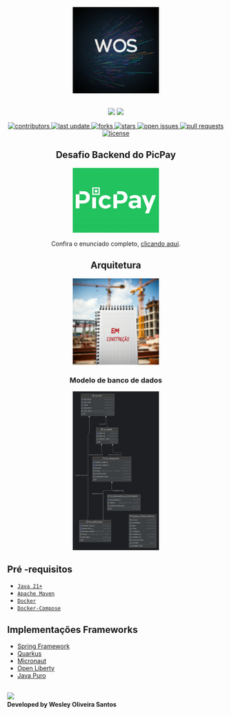 <div align="center" width="100%">
    <img src="asserts/logo-wos.jpg" alt="logo" width="200" height="auto" />
</div>

</br>

<div align="center">

![](https://img.shields.io/badge/Autor-Wesley%20Oliveira%20Santos-brightgreen)
![](https://img.shields.io/badge/Language-java-brightgreen)

<p>
  <a href="https://github.com/wesleyosantos91/picpay-desafio-backend/graphs/contributors">
    <img src="https://img.shields.io/github/contributors/wesleyosantos91/picpay-desafio-backend" alt="contributors" />
  </a>
  <a href="">
    <img src="https://img.shields.io/github/last-commit/wesleyosantos91/picpay-desafio-backend" alt="last update" />
  </a>
  <a href="https://github.com/wesleyosantos91/picpay-desafio-backend/network/members">
    <img src="https://img.shields.io/github/forks/wesleyosantos91/picpay-desafio-backend" alt="forks" />
  </a>
  <a href="https://github.com/wesleyosantos91/picpay-desafio-backend/stargazers">
    <img src="https://img.shields.io/github/stars/wesleyosantos91/picpay-desafio-backend" alt="stars" />
  </a>
  <a href="https://github.com/wesleyosantos91/picpay-desafio-backend/issues/">
    <img src="https://img.shields.io/github/issues/wesleyosantos91/picpay-desafio-backend" alt="open issues" />
  </a>
  <a href="https://github.com/wesleyosantos91/picpay-desafio-backend/pulls/">
    <img src="https://img.shields.io/github/issues-pr/wesleyosantos91/picpay-desafio-backend" alt="pull requests" />
  </a>
  <a href="https://github.com/wesleyosantos91/picpay-desafio-backend/blob/main/LICENSE">
    <img src="https://img.shields.io/github/license/wesleyosantos91/picpay-desafio-backend" alt="license" />
  </a>
</p>

</div>



<div align="center">

  ## Desafio Backend do PicPay
  <img src="asserts/picpay-logo.jpg" alt="logo" width="200" height="auto" />

  Confira o enunciado completo, [clicando aqui](./problem.md).

</div>

<div align="center">

  ## Arquitetura
  <img src="asserts/em-construcao.jpg" alt="logo" width="200" height="auto" />
  
  ### Modelo de banco de dados
  <img src="asserts/db-transactions.png" alt="logo" width="200" height="auto" />

</div>

##  Pré -requisitos

- [ `Java 21+` ](https://www.oracle.com/java/technologies/downloads/#java21)
- [ `Apache Maven`](https://maven.apache.org/download.cgi)
- [ `Docker` ](https://www.docker.com/)
- [ `Docker-Compose` ](https://docs.docker.com/compose/install/)

## Implementações Frameworks

* [Spring Framework](./SpringFramework)
* [Quarkus](./Quarkus)
* [Micronaut](./Micornaut)
* [Open Liberty](./OpenLiberty)
* [Java Puro](./PureJava)

</br>
<a href="https://www.linkedin.com/in/wesleyosantos91/" target="_blank">
  <img src="https://img.shields.io/badge/LinkedIn-0077B5?style=for-the-badge&logo=linkedin&logoColor=white" target="_blank" />
</a>

</br>
<b>Developed by Wesley Oliveira Santos</b>
